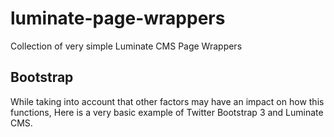 # luminate-page-wrappers
Collection of very simple Luminate CMS Page Wrappers


## Bootstrap
While taking into account that other factors may have an impact on how this functions, Here is a very basic example of Twitter Bootstrap 3 and Luminate CMS.

